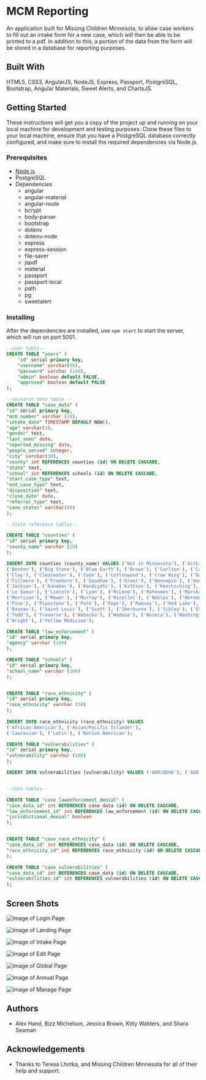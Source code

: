 # MCM Reporting

An application built for Missing Children Minnesota, to allow case workers to fill out an intake form for a new case, which will then be able to be printed to a pdf. In addition to this, a portion of the data from the form will be stored in a database for reporting purposes.

## Built With

HTML5, CSS3, AngularJS, NodeJS, Express, Passport, PostgreSQL, Bootstrap, Angular Materials, Sweet Alerts, and ChartsJS.

## Getting Started

These instructions will get you a copy of the project up and running on your local machine for development and testing purposes. 
Clone these files to your local machine, ensure that you have a PostgreSQL database correctly configured, and make sure to install the required dependencies via Node.js.

### Prerequisites

- [Node.js](https://nodejs.org/en/)
- PostgreSQL
- Dependencies
	- angular
	- angular-material
	- angular-route
	- bcrypt
	- body-parser
	- bootstrap
	- dotenv
	- dotenv-node
	- express
	- express-session
	- file-saver
	- jspdf
	- material
	- passport
	- passport-local
	- path
	- pg
	- sweetalert

### Installing

After the dependencies are installed, use ```npm start``` to start the server, which will run on port 5001.

```sql
--user table--
CREATE TABLE "users" (
    "id" serial primary key,
    "username" varchar(80),
    "password" varchar (240),
    "admin" boolean default FALSE,
	"approved" boolean default FALSE
);

--research data table --
CREATE TABLE "case_data" (
"id" serial primary key,
"mcm_number" varchar (20), 
"intake_date" TIMESTAMP DEFAULT NOW(),
"age" varchar(2),
"gender" text, 
"last_seen" date,
"reported_missing" date,
"people_served" integer,
"city" varchar(30),
"county" int REFERENCES counties (id) ON DELETE CASCADE,
"state" text,
"school" int REFERENCES schools (id) ON DELETE CASCADE,
"start_case_type" text,
"end_case_type" text,
"disposition" text,
"close_date" date,
"referral_type" text,
"case_status" varchar(80)
);

--field reference tables--

CREATE TABLE "counties" (
"id" serial primary key,
"county_name" varchar (20)
);

INSERT INTO counties (county_name) VALUES ('Not in Minnesota'), ('Aitkin'), ('Anoka'), ('Becker'), ('Beltrami'), 
('Benton'), ('Big Stone'), ('Blue Earth'), ('Brown'), ('Carlton'), ('Carver'), ('Cass'), ('Chippewa'), ('Chisago'), 
('Clay'), ('Clearwater'), ('Cook'), ('Cottonwood'), ('Crow Wing'), ('Dakota'), ('Dodge'), ('Douglas'), ('Faribault'), 
('Fillmore'), ('Freeborn'), ('Goodhue'), ('Grant'), ('Hennepin'), ('Houston'), ('Hubbard'), ('Isanti'), ('Itasca'), 
('Jackson'), ('Kanabec'), ('Kandiyohi'), ('Kittson'), ('Koochiching'), ('Lac qui Parle'), ('Lake'), ('Lake of the Woods'), 
('Le Sueur'), ('Lincoln'), ('Lyon'), ('McLeod'), ('Mahnomen'), ('Marshall'), ('Martin'), ('Meeker'), ('Mille Lacs'), 
('Morrison'), ('Mower'), ('Murray'), ('Nicollet'), ('Nobles'), ('Norman'), ('Olmstead'), ('Otter Tail'), ('Pennington'), 
('Pine'), ('Pipestone'), ('Polk'), ('Pope'), ('Ramsey'), ('Red Lake'), ('Redwood'), ('Renville'), ('Rice'), ('Rock'), 
('Roseau'), ('Saint Louis'), ('Scott'), ('Sherburne'), ('Sibley'), ('Stearns'), ('Steele'), ('Stevens'), ('Swift'), 
('Todd'), ('Traverse'), ('Wabasha'), ('Wadena'), ('Waseca'), ('Washington'), ('Watonwan'), ('Wilkin'), ('Winona'), 
('Wright'), ('Yellow Medicine');

CREATE TABLE "law_enforcement" (
"id" serial primary key,
"agency" varchar (100)
);

CREATE TABLE "schools" (
"id" serial primary key,
"school_name" varchar (100)
);


CREATE TABLE "race_ethnicity" (
"id" serial primary key,
"race_ethnicity" varchar (50)
);
    
INSERT INTO race_ethnicity (race_ethnicity) VALUES 
('African-American'), ('Asian/Pacific Islander'), 
('Caucasian'), ('Latin'), ('Native American');

CREATE TABLE "vulnerabilities" (
"id" serial primary key,
"vulnerability" varchar (100)
);

INSERT INTO vulnerabilities (vulnerability) VALUES ('ADD/ADHD'), ('ASD'), ('Alcohol use/abuse'), ('Anxiety'), ('Bipolar Disorder'), ('Depression (Clinical)'), ('Depression (Situational)'), ('Drug use/abuse'), ('Economic exploitation (history'), ('Emotional abuse (history)'), ('Gang association'), ('ODD'), ('Labor Exploitation (history)'), ('Luring/grooming by adult'), ('Luring/grooming by child'), ('Missing from care'), ('Physical Abuse (history)'), ('Runaway (history)'), ('Sexual Abuse (history)'), ('Sexual exploitation (history)'), ('Sexual Minority');


--Join tables--

CREATE TABLE "case_lawenforcement_denial" (
"case_data_id" int REFERENCES case_data (id) ON DELETE CASCADE,
"law_enforcement_id" int REFERENCES law_enforcement (id) ON DELETE CASCADE,
"jurisdictional_denial" boolean
);


CREATE TABLE "case_race_ethnicity" (
"case_data_id" int REFERENCES case_data (id) ON DELETE CASCADE,
"race_ethnicity_id" int REFERENCES race_ethnicity (id) ON DELETE CASCADE
);

CREATE TABLE "case_vulnerabilities" (
"case_data_id" int REFERENCES case_data (id) ON DELETE CASCADE,
"vulnerabilities_id" int REFERENCES vulnerabilities (id) ON DELETE CASCADE
);
```

## Screen Shots

![Image of Login Page](https://github.com/mcmdevproject/mcmreporting/blob/master/server/public/images/ScreenShotLogin.png)

![Image of Landing Page](https://github.com/mcmdevproject/mcmreporting/blob/master/server/public/images/ScreenShotLanding.png)

![Image of Intake Page](https://github.com/mcmdevproject/mcmreporting/blob/master/server/public/images/ScreenShotIntake.png)

![Image of Edit Page](https://github.com/mcmdevproject/mcmreporting/blob/master/server/public/images/ScreenShotEdit.png)

![Image of Global Page](https://github.com/mcmdevproject/mcmreporting/blob/master/server/public/images/ScreenShotGlobal.png)

![Image of Annual Page](https://github.com/mcmdevproject/mcmreporting/blob/master/server/public/images/ScreenShotAnnual.png)

![Image of Manage Page](https://github.com/mcmdevproject/mcmreporting/blob/master/server/public/images/ScreenShotManage.png)

## Authors

* Alex Hand, Bizz Michelson, Jessica Brown, Kitty Walders, and Shara Seaman

## Acknowledgements

* Thanks to Teresa Lhotka, and Missing Children Minnesota for all of their help and support.